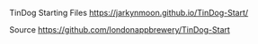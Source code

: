 TinDog Starting Files
https://jarkynmoon.github.io/TinDog-Start/

Source
https://github.com/londonappbrewery/TinDog-Start
